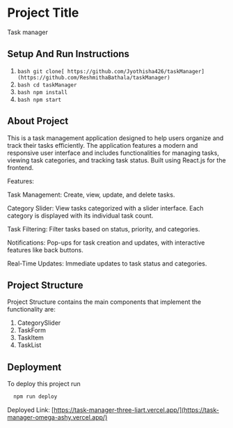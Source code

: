 
# Project Title

Task manager
##  Setup And Run Instructions

1. ```bash git clone[ https://github.com/Jyothisha426/taskManager](https://github.com/ReshmithaBathala/taskManager)```
2. ```bash cd taskManager```
3. ```bash npm install```
4. ```bash npm start```
## About Project

This is a task management application designed to help users organize and track their tasks efficiently. The application features a modern and responsive user interface and includes functionalities for managing tasks, viewing task categories, and tracking task status. Built using React.js for the frontend.

Features:

Task Management: Create, view, update, and delete tasks.

Category Slider: View tasks categorized with a slider interface. 
Each category is displayed with its individual task count.

Task Filtering: Filter tasks based on status, priority, and categories.

Notifications: Pop-ups for task creation and updates, with interactive features like back buttons.

Real-Time Updates: Immediate updates to task status and categories.
## Project Structure

Project Structure contains the main components that implement the functionality are:
1. CategorySlider
2. TaskForm
3. TaskItem
4. TaskList
## Deployment

To deploy this project run

```bash
  npm run deploy
```

Deployed Link: 
[https://task-manager-three-liart.vercel.app/](https://task-manager-omega-ashy.vercel.app/)
